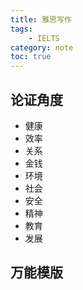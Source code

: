 ```yaml
---
title: 雅思写作
tags:
    - IELTS
category: note
toc: true
---
```


## 论证角度

* 健康
* 效率
* 关系
* 金钱
* 环境
* 社会
* 安全
* 精神
* 教育
* 发展

## 万能模版
